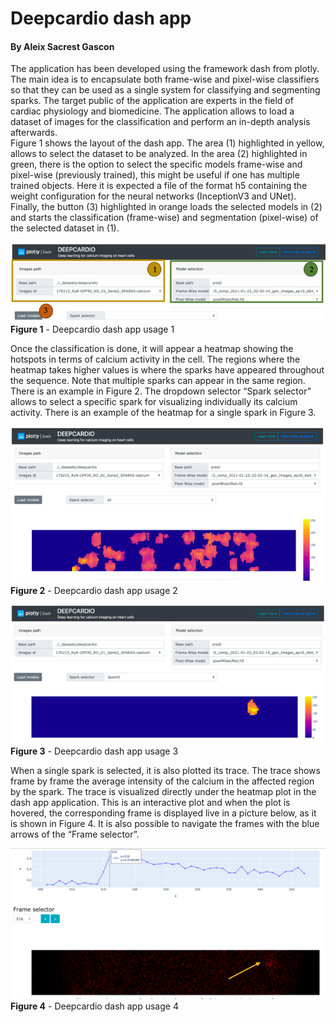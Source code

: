 # Deepcardio dash app
#### By Aleix Sacrest Gascon

The application has been developed using the framework dash from plotly. The main idea is to encapsulate both frame-wise 
and pixel-wise classifiers so that they can be used as a single system for classifying and segmenting sparks. The target 
public of the application are experts in the field of cardiac physiology and biomedicine. The application allows to load 
a dataset of images for the classification and perform an in-depth analysis afterwards.  
Figure 1 shows the layout of the dash app. The area (1) highlighted in yellow, allows to select the dataset to be analyzed. 
In the area (2) highlighted in green, there is the option to select the specific models frame-wise and pixel-wise (previously 
trained), this might be useful if one has multiple trained objects. Here it is expected a file of the format h5 containing 
the weight configuration for the neural networks (InceptionV3 and UNet). Finally, the button (3) highlighted in orange 
loads the selected models in (2) and starts the classification (frame-wise) and segmentation (pixel-wise) of the selected 
dataset in (1).  

![](docu_img/dashapp-use1.png)  
**Figure 1** - Deepcardio dash app usage 1

Once the classification is done, it will appear a heatmap showing the hotspots in terms of calcium activity in the cell. 
The regions where the heatmap takes higher values is where the sparks have appeared throughout the sequence. Note that 
multiple sparks can appear in the same region. There is an example in Figure 2. The dropdown selector “Spark selector” 
allows to select a specific spark for visualizing individually its calcium activity. There is an example of the heatmap 
for a single spark in Figure 3.

![](docu_img/dashapp-use2.png)  
**Figure 2** - Deepcardio dash app usage 2

![](docu_img/dashapp-use3.png)  
**Figure 3** - Deepcardio dash app usage 3

When a single spark is selected, it is also plotted its trace. The trace shows frame by frame the average intensity of 
the calcium in the affected region by the spark. The trace is visualized directly under the heatmap plot in the dash app 
application. This is an interactive plot and when the plot is hovered, the corresponding frame is displayed live in a 
picture below, as it is shown in Figure 4. It is also possible to navigate the frames with the blue arrows of the “Frame selector”.

![](docu_img/dashapp-use4.png)  
**Figure 4** - Deepcardio dash app usage 4
